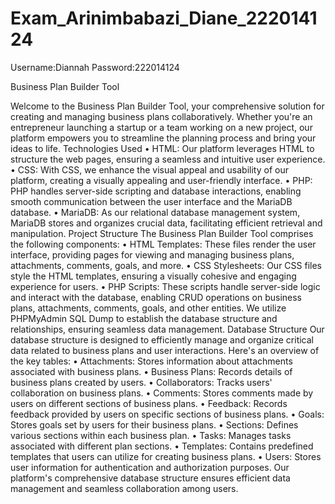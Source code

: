 # Exam_Arinimbabazi_Diane_222014124
Username:Diannah
Password:222014124


Business Plan Builder Tool

Welcome to the Business Plan Builder Tool, your comprehensive solution for creating and managing business plans collaboratively. Whether you're an entrepreneur launching a startup or a team working on a new project, our platform empowers you to streamline the planning process and bring your ideas to life.
Technologies Used
•	HTML: Our platform leverages HTML to structure the web pages, ensuring a seamless and intuitive user experience.
•	CSS: With CSS, we enhance the visual appeal and usability of our platform, creating a visually appealing and user-friendly interface.
•	PHP: PHP handles server-side scripting and database interactions, enabling smooth communication between the user interface and the MariaDB database.
•	MariaDB: As our relational database management system, MariaDB stores and organizes crucial data, facilitating efficient retrieval and manipulation.
Project Structure
The Business Plan Builder Tool comprises the following components:
•	HTML Templates: These files render the user interface, providing pages for viewing and managing business plans, attachments, comments, goals, and more.
•	CSS Stylesheets: Our CSS files style the HTML templates, ensuring a visually cohesive and engaging experience for users.
•	PHP Scripts: These scripts handle server-side logic and interact with the database, enabling CRUD operations on business plans, attachments, comments, goals, and other entities. We utilize PHPMyAdmin SQL Dump to establish the database structure and relationships, ensuring seamless data management.
Database Structure
Our database structure is designed to efficiently manage and organize critical data related to business plans and user interactions. Here's an overview of the key tables:
•	Attachments: Stores information about attachments associated with business plans.
•	Business Plans: Records details of business plans created by users.
•	Collaborators: Tracks users' collaboration on business plans.
•	Comments: Stores comments made by users on different sections of business plans.
•	Feedback: Records feedback provided by users on specific sections of business plans.
•	Goals: Stores goals set by users for their business plans.
•	Sections: Defines various sections within each business plan.
•	Tasks: Manages tasks associated with different plan sections.
•	Templates: Contains predefined templates that users can utilize for creating business plans.
•	Users: Stores user information for authentication and authorization purposes.
Our platform's comprehensive database structure ensures efficient data management and seamless collaboration among users.
